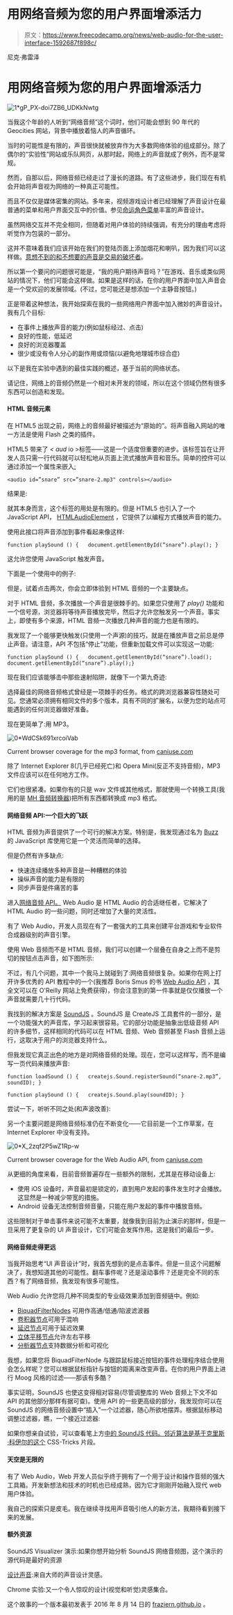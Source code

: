 # 用网络音频为您的用户界面增添活力

> 原文：<https://www.freecodecamp.org/news/web-audio-for-the-user-interface-1592687f898c/>

尼克·弗雷泽

# 用网络音频为您的用户界面增添活力

![1*gP_PX-doi7ZB6_UDKkNwtg](img/3a6e013038630a5ca6c672ece1013fac.png)

当我这个年龄的人听到“网络音频”这个词时，他们可能会想到 90 年代的 Geocities 网站，背景中播放着恼人的声音循环。

当时的可能性是有限的，声音很快就被放弃作为大多数网络体验的组成部分。除了偶尔的“实验性”网站或乐队网页，从那时起，网络上的声音就成了例外，而不是常规。

然而，自那以后，网络音频已经走过了漫长的道路。有了这些进步，我们现在有机会开始将声音视为网络的一种真正可能性。

而且不仅仅是媒体密集的网站。多年来，视频游戏设计者已经理解了声音设计在最普通的菜单和用户界面交互中的价值。参见[命运角色菜单](https://www.youtube.com/watch?v=W17KKFf9GRE)丰富的声音设计。

虽然网络交互并不完全相同，但随着对用户体验的持续强调，有充分的理由考虑将听觉作为包装的一部分。

这并不意味着我们应该开始在我们的登陆页面上添加烟花和喇叭，因为我们可以这样做。[意想不到的和不想要的声音是交易的破坏者](http://webpropelled.com/2012/5-reasons-your-website-should-never-autoplay-sound/)。

所以第一个要问的问题很可能是，“我的用户期待声音吗？”在游戏、音乐或类似网站的情况下，他们可能会这样做。如果是这样的话，在你的用户界面中加入声音会是一个受欢迎的发展领域。(不过，您可能还是想添加一个主静音按钮。)

正是带着这种想法，我开始探索在我的一些网络用户界面中加入微妙的声音设计。我有几个目标:

*   在事件上播放声音的能力(例如鼠标经过、点击)
*   良好的性能，低延迟
*   良好的浏览器覆盖
*   很少或没有令人分心的副作用或烦恼(以避免地理城市综合症)

以下是我在实验中遇到的最佳实践的概述，基于当前的网络状态。

请记住，网络上的音频仍然是一个相对未开发的领域，所以在这个领域仍然有很多东西可以创造和发现。

#### HTML 音频元素

在 HTML5 出现之前，网络上的音频最好被描述为“原始的”。将声音融入网站的唯一方法是使用 Flash 之类的插件。

HTML5 带来了 *< aud* io >标签——这是一个适度但重要的进步。该标签旨在让开发人员只需一行代码就可以轻松地从页面上流式播放声音和音乐。简单的控件可以通过添加一个属性来嵌入[:](https://developer.mozilla.org/en-US/docs/Web/HTML/Element/audio)

```
<audio id=”snare” src=”snare-2.mp3" controls></audio>
```

结果是:

就其本身而言，这个标签的用处是有限的。但是 HTML5 也引入了一个 JavaScript API， [HTMLAudioElement](https://developer.mozilla.org/en-US/docs/Web/API/HTMLAudioElement) ，它提供了以编程方式播放声音的能力。

使用此接口将声音添加到事件看起来像这样:

```
function playSound () {   document.getElementById(“snare”).play(); }
```

这允许您使用 JavaScript 触发声音。

下面是一个使用中的例子:

但是，试着点击两次，你会立即体验到 HTML 音频的一个主要缺点。

对于 HTML 音频，多次播放一个声音是很棘手的。如果您只使用了 *play()* 功能和一个信号源，浏览器将等待声音播放完毕，然后才允许您触发另一个声音。事实上，即使有多个来源，HTML 音频一次播放几种声音的能力也是有限的。

我发现了一个能够更快触发(只使用一个声源)的技巧，就是在播放声音之前总是停止声音。请注意，API 不包括“停止”功能，但重新加载文件可以实现这一功能:

```
function playSound () {   document.getElementById(“snare”).load();  document.getElementById(“snare”).play();}
```

现在我们应该能够击中那些速射陷阱，就像下一个第九奇迹:

选择最佳的网络音频格式曾经是一项棘手的任务。格式的跨浏览器兼容性随处可见。您通常必须拥有相同文件的多个版本，具有不同的扩展名，以便为您的站点可能遇到的任何浏览器做好准备。

现在更简单了:用 MP3。

![0*WdCSk691xrcoiVab](img/a023b50e682f47d08a27e1f44d4a0008.png)

Current browser coverage for the mp3 format, from [caniuse.com](http://caniuse.com/#feat=mp3)

除了 Internet Explorer 8(几乎已经死亡)和 Opera Mini(反正不支持音频)，MP3 文件应该可以在任何地方工作。

它们也很紧凑。如果你有的只是 wav 文件或其他格式，那就使用一个转换工具(我用的是 [MH 音频转换器](http://www.mediahuman.com/audio-converter/))把所有东西都转换成 mp3 格式。

#### 网络音频 API:一个巨大的飞跃

HTML 音频为声音提供了一个可行的解决方案。特别是，我发现通过名为 [Buzz](http://buzz.jaysalvat.com/) 的 JavaScript 库使用它是一个灵活而简单的选择。

但是仍然有许多缺点:

*   快速连续播放多种声音是一种糟糕的体验
*   操纵声音的能力是有限的
*   同步声音是件痛苦的事

进入[网络音频 API。](https://developer.mozilla.org/en-US/docs/Web/API/Web_Audio_API) Web Audio 是 HTML Audio 的合适继任者，它解决了 HTML Audio 的一些问题，同时还增加了大量的灵活性。

有了 Web Audio，开发人员现在有了一套强大的工具来创建平台游戏和专业软件合成器级别的声音引擎。

使用 Web 音频而不是 HTML 音频，我们可以创建一个层叠在自身之上而不是剪切的按钮点击声音，如下图所示:

不过，有几个问题，其中一个我马上就碰到了:网络音频很复杂。如果你在网上打开许多优秀的 API 教程中的一个(我推荐 Boris Smus 的书 [Web Audio API](http://chimera.labs.oreilly.com/books/1234000001552) ，其全文可以在 O'Reilly 网站上免费获得)，你会注意到的第一件事就是仅仅播放一个声音就需要几十行代码。

我找到的解决方案是 [SoundJS](http://www.createjs.com/soundjs) 。SoundJS 是 CreateJS 工具套件的一部分，是一个功能强大的声音库，学习起来很容易。它的部分功能是抽象出低级音频 API 的许多细节，这样相同的代码可以在 HTML 音频、Web 音频甚至 Flash 音频上运行，这取决于用户的浏览器支持什么。

但我发现它真正出色的地方是对网络音频的处理。现在，您可以这样写，而不是编写一页代码来播放声音:

```
function loadSound () {   createjs.Sound.registerSound(“snare-2.mp3”, soundID); } 
```

```
function playSound () {   createjs.Sound.play(soundID); }
```

尝试一下，听听不同之处(和声波改善):

另一个主要问题是网络音频标准仍在不断变化——它目前是一个工作草案，在 Internet Explorer 中没有支持。

![0*X_2zqf2P5wZ1Rp-w](img/6008675d9cf100c6294d64f504398cd5.png)

Current browser coverage for the Web Audio API, from [caniuse.com](http://caniuse.com/#feat=audio-api)

从更细的角度来看，目前音频普遍存在一些额外的限制，尤其是在移动设备上:

*   使用 iOS 设备时，声音最初是锁定的，直到用户发起的事件发生时才会播放。这显然是一种减少带宽的措施。
*   Android 设备无法控制音频音量，只能在用户发起的事件中播放音频。

这些限制对于单击事件来说可能不太重要，就像我到目前为止演示的那样，但是一旦采用了更复杂的 UI 声音设计，它们可能会发挥作用。这是我们的最后一步。

#### 网络音频走得更远

当我开始思考“UI 声音设计”时，我首先想到的是点击事件。但是一旦这个问题解决了，我想知道其他的可能性。翻车事件呢？还是滚动事件？还是完全不同的东西？有了网络音频，我发现有很多可能性。

Web Audio 允许您将几种不同类型的专业级效果添加到音频链中。例如:

*   [BiquadFilterNodes](https://developer.mozilla.org/en-US/docs/Web/API/BiquadFilterNode) 可用作高通/低通/陷波滤波器
*   [卷积器节点](https://developer.mozilla.org/en-US/docs/Web/API/ConvolverNode)可用于混响
*   [延迟节点](https://developer.mozilla.org/en-US/docs/Web/API/DelayNode)可用于延迟效果
*   [立体平移节点](https://developer.mozilla.org/en-US/docs/Web/API/StereoPannerNode)允许左右平移
*   [分析器节点](https://developer.mozilla.org/en-US/docs/Web/API/AnalyserNode)支持数据分析和可视化

我想，如果您将 BiquadFilterNode 与跟踪鼠标接近按钮的事件处理程序结合使用会怎么样呢？您可以根据鼠标指针与按钮的距离来改变声音。在你的用户界面上进行 Moog 风格的过滤——那该有多酷？

事实证明，SoundJS 也使这变得相对容易(尽管调整库的 Web 音频上下文不如 API 的其他部分那样有据可查)。使用 API 的一些更高级的部分，我发现你可以在 SoundJS 的网络音频设置中“插入”一个过滤器，随心所欲地摆弄。根据鼠标移动调整过滤器，瞧，一个接近过滤器:

如果你想亲自试验，可以查看笔上方[中的 SoundJS 代码。邻近算法是基于克里斯·科伊尔的](http://codepen.io/fraziern/pen/oLVvdg)[这个](https://css-tricks.com/snippets/jquery/calculate-distance-between-mouse-and-element/) CSS-Tricks 片段。

#### 天空是无限的

有了 Web Audio，Web 开发人员似乎终于拥有了一个用于设计和操作音频的强大工具箱。开发新想法和技术的时机也已经成熟，因为它才刚刚开始融入现代 web 用户体验。

我自己的探索只是皮毛。我在继续寻找用声音吸引他人的新方法，我期待看到接下来的发展。

#### 额外资源

SoundJS Visualizer 演示:如果你想开始分析 SoundJS 网络音频图，这个演示的源代码是最好的资源

[设计声音](http://designingsound.org/):来自大师的声音设计灵感。

Chrome 实验:又一个令人惊叹的设计(视觉和听觉)灵感集合。

这个故事的一个版本最初发表于 2016 年 8 月 14 日的 [fraziern.github.io](https://fraziern.github.io/javascript/audio/ui/2016/08/14/js-sound-libraries.html) 。